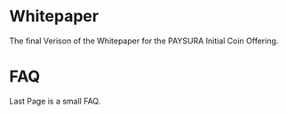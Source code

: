 # Whitepaper


The final Verison of the Whitepaper for the PAYSURA Initial Coin Offering.

# FAQ

Last Page is a small FAQ.